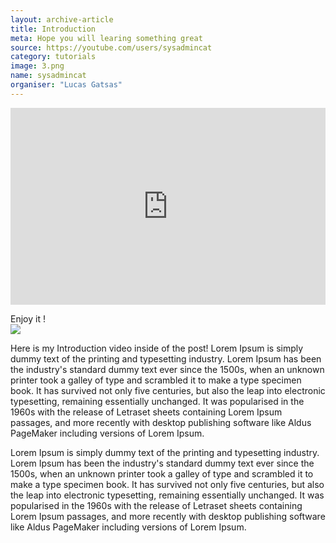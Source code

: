 ```yaml
---
layout: archive-article
title: Introduction
meta: Hope you will learing something great 
source: https://youtube.com/users/sysadmincat
category: tutorials
image: 3.png
name: sysadmincat
organiser: "Lucas Gatsas"
---
```



<div class="video-container">
<iframe width="100%" height="315" src="https://www.youtube.com/embed/kaN9TUGReLM" frameborder="0" allowfullscreen></iframe></div>



Enjoy it !  
	<img src="{{site.baseurl}}/img/3.png" class="img-respon">


Here is my Introduction video inside of the post! 
Lorem Ipsum is simply dummy text of the printing and typesetting industry. Lorem Ipsum has been the industry's standard dummy text ever since the 1500s, when an unknown printer took a galley of type and scrambled it to make a type specimen book. It has survived not only five centuries, but also the leap into electronic typesetting, remaining essentially unchanged. It was popularised in the 1960s with the release of Letraset sheets containing Lorem Ipsum passages, and more recently with desktop publishing software like Aldus PageMaker including versions of Lorem Ipsum.

Lorem Ipsum is simply dummy text of the printing and typesetting industry. Lorem Ipsum has been the industry's standard dummy text ever since the 1500s, when an unknown printer took a galley of type and scrambled it to make a type specimen book. It has survived not only five centuries, but also the leap into electronic typesetting, remaining essentially unchanged. It was popularised in the 1960s with the release of Letraset sheets containing Lorem Ipsum passages, and more recently with desktop publishing software like Aldus PageMaker including versions of Lorem Ipsum.
